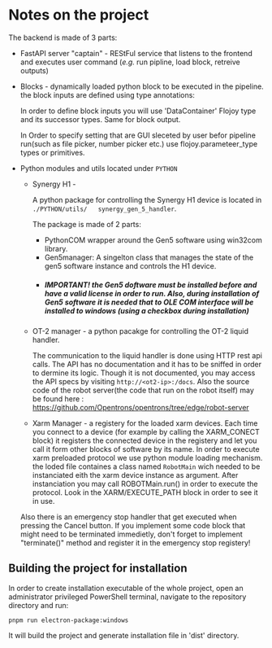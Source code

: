 # Notes on the project


The backend is made of 3 parts:
* FastAPI server "captain" - REStFul service that listens to the frontend and executes user command (*e.g.* run pipline, load block, retreive outputs)
* Blocks - dynamically loaded python block to be executed in the pipeline. the block inputs are defined using type annotations:

    In order to define block inputs you will use 'DataContainer' Flojoy type and its successor types. Same for block output.

    In Order to specify setting that are GUI sleceted by user befor pipeline run(such as file picker, number picker etc.) use flojoy.parameteer_type types or primitives.

* Python modules and utils located under `PYTHON`
    - Synergy H1 - 

        A python package for controlling the Synergy    H1 device is located in `./PYTHON/utils/   synergy_gen_5_handler`.

        The package is made of 2 parts:
        * PythonCOM wrapper around the Gen5 software    using win32com library.
        * Gen5manager: A singelton class that manages   the state of the gen5 software instance and   controls the H1 device.
        * ##### IMPORTANT! the Gen5 doftware must be    installed before and have a valid license in   order to run. Also, during installation of    Gen5 software it is needed that to OLE COM     interface will be installed to windows (using   a checkbox during installation)
    - OT-2 manager - a python pacakge for controlling the OT-2 liquid handler. 
    
        The communication to the liquid handler is done using HTTP rest api calls.
        The API has no documentation and it has to be sniffed in order to dermine its logic.
        Though it is not documented, you may access the API specs by visiting `http://<ot2-ip>:/docs`. Also the source code of the robot server(the code that run on the robot itself) may be found here : https://github.com/Opentrons/opentrons/tree/edge/robot-server


    - Xarm Manager - a registery for the loaded xarm devices. Each time you connect to a device (for example by calling the XARM_CONECT block) it registers the connected device in the registery and let you call it form other blocks of software by its name.
    In order to execute xarm preloaded protocol we use python module loading mechanism. the loded file containes a class named `RobotMain` wich needed to be instanciated eith the xarm device instance as argument. After instanciation you may call ROBOTMain.run() in order to execute the protocol. Look in the XARM/EXECUTE_PATH block in order to see it in use.

    Also there is an emergency stop handler that get executed when pressing the Cancel button. If you implement some code block that might need to be terminated immedietly, don't forget to implement "terminate()" method and register it in the emergency stop registery!


## Building the project for installation

In order to create installation executable of the whole project, open an administrator privileged PowerShell terminal, navigate to the repository directory and run:

`pnpm run electron-package:windows`

It will build the project and generate installation file in 'dist' directory.
